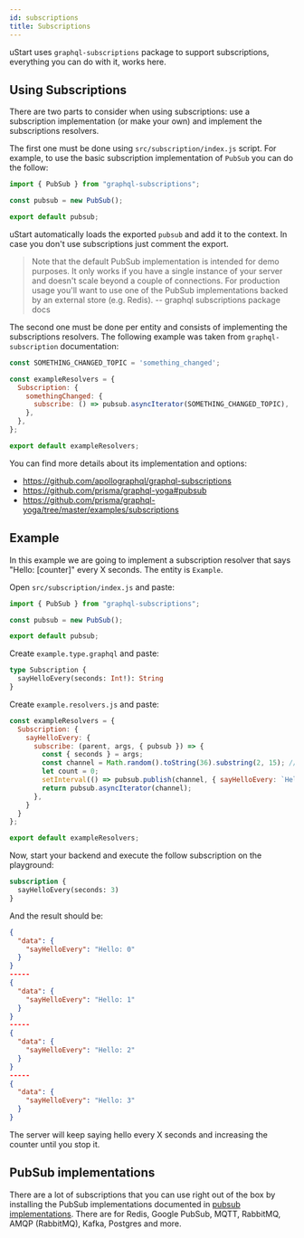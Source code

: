 ```yaml
---
id: subscriptions
title: Subscriptions
---
```

uStart uses `graphql-subscriptions` package to support subscriptions, everything you can do with it, works here.

## Using Subscriptions

There are two parts to consider when using subscriptions: use a subscription implementation (or make your own) and implement the subscriptions resolvers.

The first one must be done using `src/subscription/index.js` script. For example, to use the basic subscription implementation of `PubSub` you can do the follow:

```js
import { PubSub } from "graphql-subscriptions";

const pubsub = new PubSub();

export default pubsub;
```

uStart automatically loads the exported `pubsub` and add it to the context. In case you don't use subscriptions just comment the export.

> Note that the default PubSub implementation is intended for demo purposes. It only works if you have a single instance of your server and doesn't scale beyond a couple of connections. For production usage you'll want to use one of the PubSub implementations backed by an external store (e.g. Redis). -- graphql subscriptions package docs

The second one must be done per entity and consists of implementing the subscriptions resolvers. The following example was taken from `graphql-subscription` documentation:

```js
const SOMETHING_CHANGED_TOPIC = 'something_changed';

const exampleResolvers = {
  Subscription: {
    somethingChanged: {
      subscribe: () => pubsub.asyncIterator(SOMETHING_CHANGED_TOPIC),
    },
  },
};

export default exampleResolvers;
```

You can find more details about its implementation and options:

* https://github.com/apollographql/graphql-subscriptions
* https://github.com/prisma/graphql-yoga#pubsub
* https://github.com/prisma/graphql-yoga/tree/master/examples/subscriptions

## Example

In this example we are going to implement a subscription resolver that says "Hello: [counter]" every X seconds. The entity is `Example`.

Open `src/subscription/index.js` and paste:

```js
import { PubSub } from "graphql-subscriptions";

const pubsub = new PubSub();

export default pubsub;
```

Create `example.type.graphql` and paste:

```graphql
type Subscription {
  sayHelloEvery(seconds: Int!): String
}
```

Create `example.resolvers.js` and paste:

```javascript
const exampleResolvers = {
  Subscription: {
    sayHelloEvery: {
      subscribe: (parent, args, { pubsub }) => {
        const { seconds } = args;
        const channel = Math.random().toString(36).substring(2, 15); // random channel name
        let count = 0;
        setInterval(() => pubsub.publish(channel, { sayHelloEvery: `Hello: ${count++}` }), seconds * 1000);
        return pubsub.asyncIterator(channel);
      },
    }
  }
};

export default exampleResolvers;
```

Now, start your backend and execute the follow subscription on the playground:

```graphql
subscription {
  sayHelloEvery(seconds: 3)
}
```

And the result should be:
```json
{
  "data": {
    "sayHelloEvery": "Hello: 0"
  }
}
-----
{
  "data": {
    "sayHelloEvery": "Hello: 1"
  }
}
-----
{
  "data": {
    "sayHelloEvery": "Hello: 2"
  }
}
-----
{
  "data": {
    "sayHelloEvery": "Hello: 3"
  }
}
```

The server will keep saying hello every X seconds and increasing the counter until you stop it.

## PubSub implementations

There are a lot of subscriptions that you can use right out of the box by installing the PubSub implementations documented in [pubsub implementations](https://github.com/apollographql/graphql-subscriptions#pubsub-implementations). There are for Redis, Google PubSub, MQTT, RabbitMQ, AMQP (RabbitMQ), Kafka, Postgres and more.

